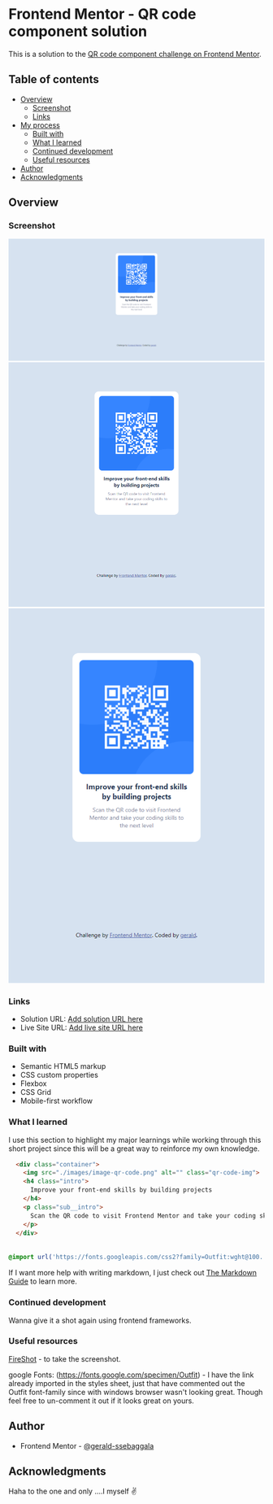 # Frontend Mentor - QR code component solution

This is a solution to the [QR code component challenge on Frontend Mentor](https://www.frontendmentor.io/challenges/qr-code-component-iux_sIO_H). 

## Table of contents

- [Overview](#overview)
  - [Screenshot](#screenshot)
  - [Links](#links)
- [My process](#my-process)
  - [Built with](#built-with)
  - [What I learned](#what-i-learned)
  - [Continued development](#continued-development)
  - [Useful resources](#useful-resources)
- [Author](#author)
- [Acknowledgments](#acknowledgments)


## Overview

### Screenshot

![](./screenshots/full-desktop.png)
![](./screenshots/min%20-desktop.png)
![](./screenshots/sort-of-mobile.png)

### Links

- Solution URL: [Add solution URL here](https://your-solution-url.com)
- Live Site URL: [Add live site URL here](https://your-live-site-url.com)


### Built with

- Semantic HTML5 markup
- CSS custom properties
- Flexbox
- CSS Grid
- Mobile-first workflow

### What I learned
I use this section to highlight my major learnings while working through this short project since this will be a great way to reinforce my own knowledge.

```html
  <div class="container">
    <img src="./images/image-qr-code.png" alt="" class="qr-code-img">
    <h4 class="intro">
      Improve your front-end skills by building projects
    </h4>
    <p class="sub__intro">
      Scan the QR code to visit Frontend Mentor and take your coding skills to the next level
    </p>
  </div>
```

```css

@import url('https://fonts.googleapis.com/css2?family=Outfit:wght@100..900&display=swap');

```

If I want more help with writing markdown, I just check out [The Markdown Guide](https://www.markdownguide.org/) to learn more.


### Continued development
Wanna give it a shot again using frontend frameworks.

### Useful resources

[FireShot](https://getfireshot.com/) - to take the screenshot.

 google Fonts: (https://fonts.google.com/specimen/Outfit) - I have the link already imported in the styles sheet, just that have commented out the Outfit font-family since with windows browser wasn't looking great. Though feel free to un-comment it out if it looks great on yours.

## Author

<!-- - Website - [Add your name here](https://www.your-site.com) -->

- Frontend Mentor - [@gerald-ssebaggala](https://www.frontendmentor.io/profile/gerald-ssebaggala)

## Acknowledgments

Haha to the one and only ....I myself ✌️
